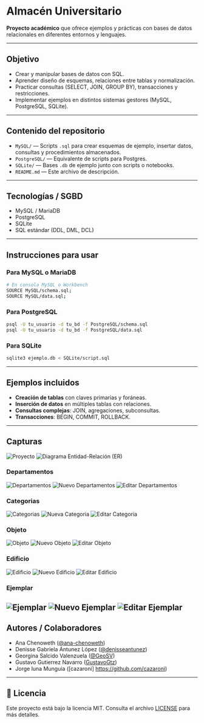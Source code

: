 
# Almacén Universitario

**Proyecto académico** que ofrece ejemplos y prácticas con bases de datos relacionales en diferentes entornos y lenguajes.

---

## Objetivo

- Crear y manipular bases de datos con SQL.
- Aprender diseño de esquemas, relaciones entre tablas y normalización.
- Practicar consultas (SELECT, JOIN, GROUP BY), transacciones y restricciones.
- Implementar ejemplos en distintos sistemas gestores (MySQL, PostgreSQL, SQLite).

---

## Contenido del repositorio

- `MySQL/` — Scripts `.sql` para crear esquemas de ejemplo, insertar datos, consultas y procedimientos almacenados.
- `PostgreSQL/` — Equivalente de scripts para Postgres.
- `SQLite/` — Bases `.db` de ejemplo junto con scripts o notebooks.
- `README.md` — Este archivo de descripción.

---

## Tecnologías / SGBD

- MySQL / MariaDB
- PostgreSQL
- SQLite
- SQL estándar (DDL, DML, DCL)

---

## Instrucciones para usar

### Para MySQL o MariaDB

```bash
# En consola MySQL o Workbench
SOURCE MySQL/schema.sql;
SOURCE MySQL/data.sql;
```

### Para PostgreSQL

```bash
psql -U tu_usuario -d tu_bd -f PostgreSQL/schema.sql
psql -U tu_usuario -d tu_bd -f PostgreSQL/data.sql
```

### Para SQLite

```bash
sqlite3 ejemplo.db < SQLite/script.sql
```

---

## Ejemplos incluidos

- **Creación de tablas** con claves primarias y foráneas.
- **Inserción de datos** en múltiples tablas con relaciones.
- **Consultas complejas**: JOIN, agregaciones, subconsultas.
- **Transacciones**: BEGIN, COMMIT, ROLLBACK.
---

## Capturas

![Proyecto](img/desc.jpeg)
![Diagrama Entidad-Relación (ER)](img/diagrama.png)
### Departamentos
![Departamentos](img/departamentos.jpeg)
![Nuevo Departamentos](img/add-departamento.jpeg)
![Editar Departamentos](img/editar-departamento.jpeg)

### Categorias
![Categorias](img/categorias.jpeg)
![Nueva Categoria](img/add-categoria.jpeg)
![Editar Categoria](img/editar-categoria.jpeg)

### Objeto
![Objeto](img/objetos.jpeg)
![Nuevo Objeto](img/add-objeto.jpeg)
![Editar Objeto](img/editar-objeto.jpeg)

### Edificio
![Edificio](img/edificios.jpeg)
![Nuevo Edificio](img/add-edificio.jpeg)
![Editar Edificio](img/editar-edificio.jpeg)

### Ejemplar
![Ejemplar](img/ejemplares.jpeg)
![Nuevo Ejemplar](img/add-ejemplar.jpeg)
![Editar Ejemplar](img/editar-ejemplar.jpeg)
---

## Autores / Colaboradores

- Ana Chenoweth ([@ana-chenoweth](https://github.com/ana-chenoweth))
- Denisse Gabriela Antunez López ([@denisseantunez](https://github.com/denisseantunez))
- Georgina Salcido Valenzuela ([@GeoSV](https://github.com/GeoSV))
- Gustavo Gutierrez Navarro ([GustavoGtz](https://github.com/GustavoGtz))
- Jorge luna Munguia ([cazaroni] https://github.com/cazaroni)

---

## 📄 Licencia

Este proyecto está bajo la licencia MIT. Consulta el archivo [LICENSE](./LICENSE) para más detalles.

